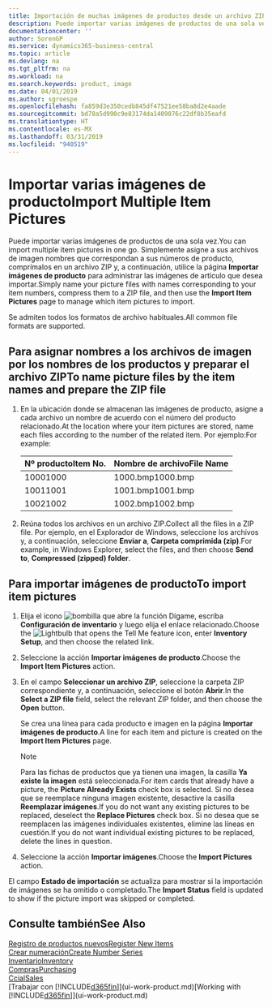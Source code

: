 ```yaml
---
title: Importación de muchas imágenes de productos desde un archivo ZIP| Documentos de Microsoft
description: Puede importar varias imágenes de productos de una sola vez. Simplemente asigne a sus archivos de imagen nombres que correspondan a sus números de producto, comprímalos en un archivo zip y, a continuación, utilice la página Importar imágenes de producto para administrar las imágenes de artículo que desea importar.
documentationcenter: ''
author: SorenGP
ms.service: dynamics365-business-central
ms.topic: article
ms.devlang: na
ms.tgt_pltfrm: na
ms.workload: na
ms.search.keywords: product, image
ms.date: 04/01/2019
ms.author: sgroespe
ms.openlocfilehash: fa859d3e350cedb845df47521ee58ba8d2e4aade
ms.sourcegitcommit: bd78a5d990c9e83174da1409076c22df8b35eafd
ms.translationtype: HT
ms.contentlocale: es-MX
ms.lasthandoff: 03/31/2019
ms.locfileid: "940519"
---
```

# <a name="import-multiple-item-pictures"></a><span data-ttu-id="00ecf-104">Importar varias imágenes de producto</span><span class="sxs-lookup"><span data-stu-id="00ecf-104">Import Multiple Item Pictures</span></span>
<span data-ttu-id="00ecf-105">Puede importar varias imágenes de productos de una sola vez.</span><span class="sxs-lookup"><span data-stu-id="00ecf-105">You can import multiple item pictures in one go.</span></span> <span data-ttu-id="00ecf-106">Simplemente asigne a sus archivos de imagen nombres que correspondan a sus números de producto, comprímalos en un archivo ZIP y, a continuación, utilice la página **Importar imágenes de producto** para administrar las imágenes de artículo que desea importar.</span><span class="sxs-lookup"><span data-stu-id="00ecf-106">Simply name your picture files with names corresponding to your item numbers, compress them to a ZIP file, and then use the **Import Item Pictures** page to manage which item pictures to import.</span></span>

<span data-ttu-id="00ecf-107">Se admiten todos los formatos de archivo habituales.</span><span class="sxs-lookup"><span data-stu-id="00ecf-107">All common file formats are supported.</span></span>

## <a name="to-name-picture-files-by-the-item-names-and-prepare-the-zip-file"></a><span data-ttu-id="00ecf-108">Para asignar nombres a los archivos de imagen por los nombres de los productos y preparar el archivo ZIP</span><span class="sxs-lookup"><span data-stu-id="00ecf-108">To name picture files by the item names and prepare the ZIP file</span></span>
1. <span data-ttu-id="00ecf-109">En la ubicación donde se almacenan las imágenes de producto, asigne a cada archivo un nombre de acuerdo con el número del producto relacionado.</span><span class="sxs-lookup"><span data-stu-id="00ecf-109">At the location where your item pictures are stored, name each files according to the number of the related item.</span></span> <span data-ttu-id="00ecf-110">Por ejemplo:</span><span class="sxs-lookup"><span data-stu-id="00ecf-110">For example:</span></span>

    |<span data-ttu-id="00ecf-111">Nº producto</span><span class="sxs-lookup"><span data-stu-id="00ecf-111">Item No.</span></span>|<span data-ttu-id="00ecf-112">Nombre de archivo</span><span class="sxs-lookup"><span data-stu-id="00ecf-112">File Name</span></span>|
    |-|-|
    |<span data-ttu-id="00ecf-113">1000</span><span class="sxs-lookup"><span data-stu-id="00ecf-113">1000</span></span>|<span data-ttu-id="00ecf-114">1000.bmp</span><span class="sxs-lookup"><span data-stu-id="00ecf-114">1000.bmp</span></span>|
    |<span data-ttu-id="00ecf-115">1001</span><span class="sxs-lookup"><span data-stu-id="00ecf-115">1001</span></span>|<span data-ttu-id="00ecf-116">1001.bmp</span><span class="sxs-lookup"><span data-stu-id="00ecf-116">1001.bmp</span></span>|
    |<span data-ttu-id="00ecf-117">1002</span><span class="sxs-lookup"><span data-stu-id="00ecf-117">1002</span></span>|<span data-ttu-id="00ecf-118">1002.bmp</span><span class="sxs-lookup"><span data-stu-id="00ecf-118">1002.bmp</span></span>|

2. <span data-ttu-id="00ecf-119">Reúna todos los archivos en un archivo ZIP.</span><span class="sxs-lookup"><span data-stu-id="00ecf-119">Collect all the files in a ZIP file.</span></span> <span data-ttu-id="00ecf-120">Por ejemplo, en el Explorador de Windows, seleccione los archivos y, a continuación, seleccione **Enviar a**, **Carpeta comprimida (zip)**.</span><span class="sxs-lookup"><span data-stu-id="00ecf-120">For example, in Windows Explorer, select the files, and then choose **Send to**, **Compressed (zipped) folder**.</span></span>     

## <a name="to-import-item-pictures"></a><span data-ttu-id="00ecf-121">Para importar imágenes de producto</span><span class="sxs-lookup"><span data-stu-id="00ecf-121">To import item pictures</span></span>
1. <span data-ttu-id="00ecf-122">Elija el icono ![bombilla que abre la función Dígame](media/ui-search/search_small.png "Dígame que desea hacer"), escriba **Configuración de inventario** y luego elija el enlace relacionado.</span><span class="sxs-lookup"><span data-stu-id="00ecf-122">Choose the ![Lightbulb that opens the Tell Me feature](media/ui-search/search_small.png "Tell me what you want to do") icon, enter **Inventory Setup**, and then choose the related link.</span></span>
2. <span data-ttu-id="00ecf-123">Seleccione la acción **Importar imágenes de producto**.</span><span class="sxs-lookup"><span data-stu-id="00ecf-123">Choose the **Import Item Pictures** action.</span></span>
3. <span data-ttu-id="00ecf-124">En el campo **Seleccionar un archivo ZIP**, seleccione la carpeta ZIP correspondiente y, a continuación, seleccione el botón **Abrir**.</span><span class="sxs-lookup"><span data-stu-id="00ecf-124">In the **Select a ZIP file** field, select the relevant ZIP folder, and then choose the **Open** button.</span></span>

    <span data-ttu-id="00ecf-125">Se crea una línea para cada producto e imagen en la página **Importar imágenes de producto**.</span><span class="sxs-lookup"><span data-stu-id="00ecf-125">A line for each item and picture is created on the **Import Item Pictures** page.</span></span>

    > [!NOTE]
    > <span data-ttu-id="00ecf-126">Para las fichas de productos que ya tienen una imagen, la casilla **Ya existe la imagen** está seleccionada.</span><span class="sxs-lookup"><span data-stu-id="00ecf-126">For item cards that already have a picture, the **Picture Already Exists** check box is selected.</span></span> <span data-ttu-id="00ecf-127">Si no desea que se reemplace ninguna imagen existente, desactive la casilla **Reemplazar imágenes**.</span><span class="sxs-lookup"><span data-stu-id="00ecf-127">If you do not want any existing pictures to be replaced, deselect the **Replace Pictures** check box.</span></span> <span data-ttu-id="00ecf-128">Si no desea que se reemplacen las imágenes individuales existentes, elimine las líneas en cuestión.</span><span class="sxs-lookup"><span data-stu-id="00ecf-128">If you do not want individual existing pictures to be replaced, delete the lines in question.</span></span>

3. <span data-ttu-id="00ecf-129">Seleccione la acción **Importar imágenes**.</span><span class="sxs-lookup"><span data-stu-id="00ecf-129">Choose the **Import Pictures** action.</span></span>

<span data-ttu-id="00ecf-130">El campo **Estado de importación** se actualiza para mostrar si la importación de imágenes se ha omitido o completado.</span><span class="sxs-lookup"><span data-stu-id="00ecf-130">The **Import Status** field is updated to show if the picture import was skipped or completed.</span></span>       

## <a name="see-also"></a><span data-ttu-id="00ecf-131">Consulte también</span><span class="sxs-lookup"><span data-stu-id="00ecf-131">See Also</span></span>
[<span data-ttu-id="00ecf-132">Registro de productos nuevos</span><span class="sxs-lookup"><span data-stu-id="00ecf-132">Register New Items</span></span>](inventory-how-register-new-items.md)  
[<span data-ttu-id="00ecf-133">Crear numeración</span><span class="sxs-lookup"><span data-stu-id="00ecf-133">Create Number Series</span></span>](ui-create-number-series.md)  
[<span data-ttu-id="00ecf-134">Inventario</span><span class="sxs-lookup"><span data-stu-id="00ecf-134">Inventory</span></span>](inventory-manage-inventory.md)  
[<span data-ttu-id="00ecf-135">Compras</span><span class="sxs-lookup"><span data-stu-id="00ecf-135">Purchasing</span></span>](purchasing-manage-purchasing.md)  
[<span data-ttu-id="00ecf-136">Ccial</span><span class="sxs-lookup"><span data-stu-id="00ecf-136">Sales</span></span>](sales-manage-sales.md)  
<span data-ttu-id="00ecf-137">[Trabajar con [!INCLUDE[d365fin](includes/d365fin_md.md)]](ui-work-product.md)</span><span class="sxs-lookup"><span data-stu-id="00ecf-137">[Working with [!INCLUDE[d365fin](includes/d365fin_md.md)]](ui-work-product.md)</span></span>
